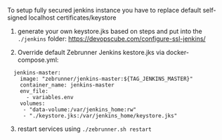 To setup fully secured jenkins instance you have to replace default self-signed localhost certificates/keystore

1. generate your own keystore.jks based on steps and put into the `./jenkins` folder: https://devopscube.com/configure-ssl-jenkins/

2. Override default Zebrunner Jenkins kestore.jks via docker-compose.yml:
```
  jenkins-master:
    image: "zebrunner/jenkins-master:${TAG_JENKINS_MASTER}"
    container_name: jenkins-master
    env_file:
      - variables.env
    volumes:
     - "data-volume:/var/jenkins_home:rw"
     - "./keystore.jks:/var/jenkins_home/keystore.jks"     
```
3. restart services using `./zebrunner.sh restart`

